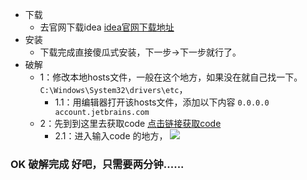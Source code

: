 - 下载
	- 去官网下载idea [idea官网下载地址](https://www.jetbrains.com/idea/download/#section=windows "idea官网下载地址")
- 安装
	- 下载完成直接傻瓜式安装，下一步->下一步就行了。
- 破解
	- 1：修改本地hosts文件，一般在这个地方，如果没在就自己找一下。
`C:\Windows\System32\drivers\etc`，
		- 1.1：用编辑器打开该hosts文件，添加以下内容
		`0.0.0.0 account.jetbrains.com`
	- 2：先到到这里去获取code [点击链接获取code](http://idea.lanyus.com/ "点击链接获取code")
		- 2.1：进入输入code 的地方，
	![](http://on.rongyipiao.com//link/take/lib/php/../uploads/2gwzu1FA.png)
###  OK 破解完成 好吧，只需要两分钟......